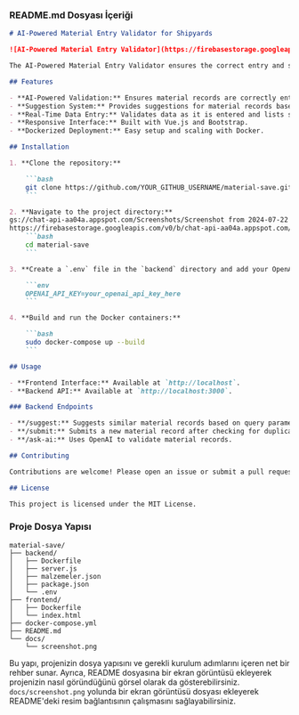 ### README.md Dosyası İçeriği

```markdown
# AI-Powered Material Entry Validator for Shipyards

![AI-Powered Material Entry Validator](https://firebasestorage.googleapis.com/v0/b/chat-api-aa04a.appspot.com/o/Screenshots%2FScreenshot%20from%202024-07-22%2009-38-49.png?alt=media&token=169a086d-81b4-4f1a-8e60-1cd81bf82d97)

The AI-Powered Material Entry Validator ensures the correct entry and storage of material records at a shipyard. The project includes a backend API for AI-based validation and data storage, and a frontend interface for user interaction. The backend is built with Node.js and Express, while the frontend uses Vue.js and Bootstrap for a responsive and user-friendly experience. The project leverages OpenAI's capabilities to validate material entries, ensuring accuracy and compliance with required formats. The project is Dockerized for easy deployment and scaling.

## Features

- **AI-Powered Validation:** Ensures material records are correctly entered based on predefined criteria.
- **Suggestion System:** Provides suggestions for material records based on existing entries in `malzemeler.json`.
- **Real-Time Data Entry:** Validates data as it is entered and lists similar existing records for comparison.
- **Responsive Interface:** Built with Vue.js and Bootstrap.
- **Dockerized Deployment:** Easy setup and scaling with Docker.

## Installation

1. **Clone the repository:**

    ```bash
    git clone https://github.com/YOUR_GITHUB_USERNAME/material-save.git
    ```

2. **Navigate to the project directory:**
gs://chat-api-aa04a.appspot.com/Screenshots/Screenshot from 2024-07-22 09-38-49.png
https://firebasestorage.googleapis.com/v0/b/chat-api-aa04a.appspot.com/o/Screenshots%2FScreenshot%20from%202024-07-22%2009-38-49.png?alt=media&token=169a086d-81b4-4f1a-8e60-1cd81bf82d97
    ```bash
    cd material-save
    ```

3. **Create a `.env` file in the `backend` directory and add your OpenAI API key:**

    ```env
    OPENAI_API_KEY=your_openai_api_key_here
    ```

4. **Build and run the Docker containers:**

    ```bash
    sudo docker-compose up --build
    ```

## Usage

- **Frontend Interface:** Available at `http://localhost`.
- **Backend API:** Available at `http://localhost:3000`.

### Backend Endpoints

- **/suggest:** Suggests similar material records based on query parameters.
- **/submit:** Submits a new material record after checking for duplicates.
- **/ask-ai:** Uses OpenAI to validate material records.

## Contributing

Contributions are welcome! Please open an issue or submit a pull request.

## License

This project is licensed under the MIT License.
```

### Proje Dosya Yapısı

```
material-save/
├── backend/
│   ├── Dockerfile
│   ├── server.js
│   ├── malzemeler.json
│   ├── package.json
│   └── .env
├── frontend/
│   ├── Dockerfile
│   └── index.html
├── docker-compose.yml
├── README.md
└── docs/
    └── screenshot.png
```

Bu yapı, projenizin dosya yapısını ve gerekli kurulum adımlarını içeren net bir rehber sunar. Ayrıca, README dosyasına bir ekran görüntüsü ekleyerek projenizin nasıl göründüğünü görsel olarak da gösterebilirsiniz. `docs/screenshot.png` yolunda bir ekran görüntüsü dosyası ekleyerek README'deki resim bağlantısının çalışmasını sağlayabilirsiniz.
